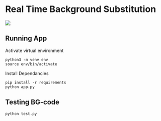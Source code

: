 # Real Time Background Substitution

![](images/vector.png)
## Running App

Activate virtual environment
```
python3 -m venv env
source env/bin/activate
```

Install Dependancies
```
pip install -r requirements
python app.py
```

## Testing BG-code

```
python test.py
```
